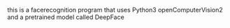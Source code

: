 this is a facerecognition program that uses Python3 openComputerVision2 and a pretrained model called DeepFace  
